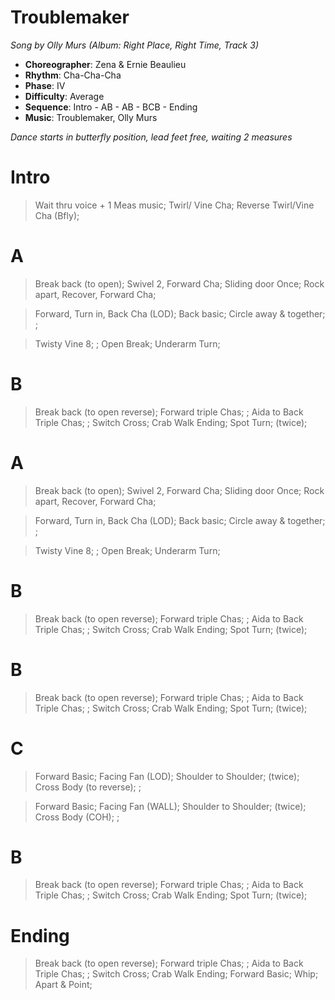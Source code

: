 # Troublemaker
*Song by Olly Murs (Album: Right Place, Right Time, Track 3)*

* **Choreographer**: Zena & Ernie Beaulieu
* **Rhythm**: Cha-Cha-Cha
* **Phase**: IV
* **Difficulty**: Average
* **Sequence**: Intro - AB - AB - BCB - Ending
* **Music**: Troublemaker, Olly Murs

*Dance starts in butterfly position, lead feet free, waiting 2 measures*

# Intro     

> Wait thru voice + 1 Meas music; Twirl/ Vine Cha; Reverse Twirl/Vine Cha (Bfly);


# A

> Break back (to open); Swivel 2, Forward Cha; Sliding door Once; Rock apart, Recover, Forward Cha;

> Forward, Turn in, Back Cha (LOD); Back basic; Circle away & together; ;

> Twisty Vine 8; ; Open Break; Underarm Turn;

# B

> Break back (to open reverse); Forward triple Chas; ; Aida to Back Triple Chas; ;
> Switch Cross; Crab Walk Ending; Spot Turn; (twice);

# A

> Break back (to open); Swivel 2, Forward Cha; Sliding door Once; Rock apart, Recover, Forward Cha;

> Forward, Turn in, Back Cha (LOD); Back basic; Circle away & together; ;

> Twisty Vine 8; ; Open Break; Underarm Turn;

# B

> Break back (to open reverse); Forward triple Chas; ; Aida to Back Triple Chas; ;
> Switch Cross; Crab Walk Ending; Spot Turn; (twice);

# B

> Break back (to open reverse); Forward triple Chas; ; Aida to Back Triple Chas; ;
> Switch Cross; Crab Walk Ending; Spot Turn; (twice);

# C

> Forward Basic; Facing Fan (LOD); Shoulder to Shoulder; (twice); Cross Body (to reverse); ;

> Forward Basic; Facing Fan (WALL); Shoulder to Shoulder; (twice); Cross Body (COH); ;

# B

> Break back (to open reverse); Forward triple Chas; ; Aida to Back Triple Chas; ;
> Switch Cross; Crab Walk Ending; Spot Turn; (twice);

# Ending

> Break back (to open reverse); Forward triple Chas; ; Aida to Back Triple Chas; ;
> Switch Cross; Crab Walk Ending; Forward Basic; Whip; Apart & Point;
